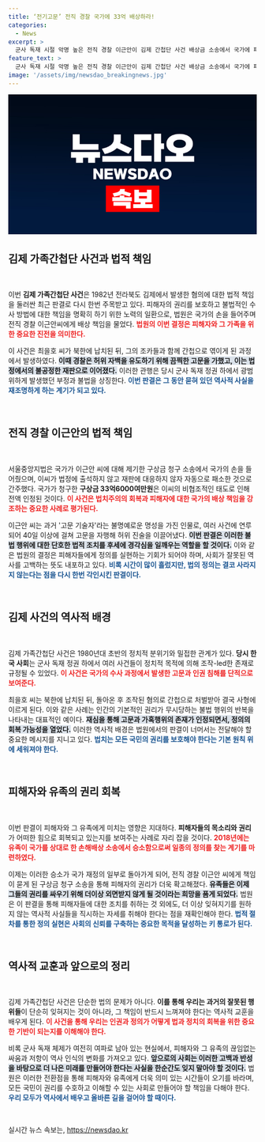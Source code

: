```yaml
---
title: ‘전기고문’ 전직 경찰 국가에 33억 배상하라!
categories:
  - News
excerpt: >
  군사 독재 시절 악명 높은 전직 경찰 이근안이 김제 간첩단 사건 배상금 소송에서 국가에 패소했다. 법원은 이씨가 재판에 대비하지 않자, 국가가 청구한 33억6000만원을 전액 인정했으며, 고문으로 인한 피해자들의 비극이 다시 조명받고 있다.
feature_text: >
  군사 독재 시절 악명 높은 전직 경찰 이근안이 김제 간첩단 사건 배상금 소송에서 국가에 패소했다. 법원은 이씨가 재판에 대비하지 않자, 국가가 청구한 33억6000만원을 전액 인정했으며, 고문으로 인한 피해자들의 비극이 다시 조명받고 있다.
image: '/assets/img/newsdao_breakingnews.jpg'
---
```


<p><img src="/assets/img/newsdao_breakingnews.jpg" alt="flaretime 속보" /></p>

<h2 data-ke-size="size26">김제 가족간첩단 사건과 법적 책임</h2>

<p data-ke-size="size16">&nbsp;</p>

<p>이번 <b>김제 가족간첩단 사건</b>은 1982년 전라북도 김제에서 발생한 혐의에 대한 법적 책임을 둘러싼 최근 판결로 다시 한번 주목받고 있다. 피해자의 권리를 보호하고 불법적인 수사 방법에 대한 책임을 명확히 하기 위한 노력의 일환으로, 법원은 국가의 손을 들어주며 전직 경찰 이근안씨에게 배상 책임을 물었다. <b><span style="color: #ee2323;">법원의 이번 결정은 피해자와 그 가족을 위한 중요한 진전을 의미한다.</span></b> </p>

<p>이 사건은 최을호 씨가 북한에 납치된 뒤, 그의 조카들과 함께 간첩으로 엮이게 된 과정에서 발생하였다. <b><span style="background-color: #21538527;">이때 경찰은 허위 자백을 유도하기 위해 끔찍한 고문을 가했고, 이는 법정에서의 불공정한 재판으로 이어졌다.</span></b> 이러한 관행은 당시 군사 독재 정권 하에서 광범위하게 발생했던 부정과 불법을 상징한다. <b><span style="color: #1a5490;">이번 판결은 그 동안 묻혀 있던 역사적 사실을 재조명하게 하는 계기가 되고 있다.</span></b> </p>

<p data-ke-size="size16">&nbsp;</p>

<h2 data-ke-size="size26">전직 경찰 이근안의 법적 책임</h2>

<p data-ke-size="size16">&nbsp;</p>

<p>서울중앙지법은 국가가 이근안 씨에 대해 제기한 구상금 청구 소송에서 국가의 손을 들어줬으며, 이씨가 법정에 출석하지 않고 재판에 대응하지 않자 자동으로 패소한 것으로 간주했다. 국가가 청구한 <b>구상금 33억6000여만원</b>은 이씨의 비협조적인 태도로 인해 전액 인정된 것이다. <b><span style="color: #ee2323;">이 사건은 법치주의의 회복과 피해자에 대한 국가의 배상 책임을 강조하는 중요한 사례로 평가된다.</span></b></p>

<p>이근안 씨는 과거 '고문 기술자'라는 불명예로운 명성을 가진 인물로, 여러 사건에 연루되어 40일 이상에 걸쳐 고문을 자행해 허위 진술을 이끌어냈다. <b><span style="background-color: #21538527;">이번 판결은 이러한 불법 행위에 대한 단호한 법적 조치를 후세에 경각심을 일깨우는 역할을 할 것이다.</span></b> 이와 같은 법원의 결정은 피해자들에게 정의를 실현하는 기회가 되어야 하며, 사회가 잘못된 역사를 고백하는 뜻도 내포하고 있다. <b><span style="color: #1a5490;">비록 시간이 많이 흘렀지만, 법의 정의는 결코 사라지지 않는다는 점을 다시 한번 각인시킨 판결이다.</span></b> </p>

<p data-ke-size="size16">&nbsp;</p>

<h2 data-ke-size="size26">김제 사건의 역사적 배경</h2>

<p data-ke-size="size16">&nbsp;</p>

<p>김제 가족간첩단 사건은 1980년대 초반의 정치적 분위기와 밀접한 관계가 있다. <b>당시 한국 사회</b>는 군사 독재 정권 하에서 여러 사건들이 정치적 목적에 의해 조작-led한 존재로 규정될 수 있었다. <b><span style="color: #ee2323;">이 사건은 국가의 수사 과정에서 발생한 고문과 인권 침해를 단적으로 보여준다.</span></b></p>

<p>최을호 씨는 북한에 납치된 뒤, 돌아온 후 조작된 혐의로 간첩으로 처벌받아 결국 사형에 이르게 된다. 이와 같은 사례는 인간의 기본적인 권리가 무시당하는 불법 행위의 반복을 나타내는 대표적인 예이다. <b><span style="background-color: #21538527;">재심을 통해 고문과 가혹행위의 존재가 인정되면서, 정의의 회복 가능성을 열었다.</span></b> 이러한 역사적 배경은 법원에서의 판결이 너머서는 전달해야 할 중요한 메시지를 지니고 있다. <b><span style="color: #1a5490;">법치는 모든 국민의 권리를 보호해야 한다는 기본 원칙 위에 세워져야 한다.</span></b> </p>

<p data-ke-size="size16">&nbsp;</p>

<h2 data-ke-size="size26">피해자와 유족의 권리 회복</h2>

<p data-ke-size="size16">&nbsp;</p>

<p>이번 판결이 피해자와 그 유족에게 미치는 영향은 지대하다. <b>피해자들의 목소리와 권리</b>가 어떠한 힘으로 회복되고 있는지를 보여주는 사례로 자리 잡을 것이다. <b><span style="color: #ee2323;">2018년에는 유족이 국가를 상대로 한 손해배상 소송에서 승소함으로써 일종의 정의를 찾는 계기를 마련하였다.</span></b> </p>

<p>이제는 이러한 승소가 국가 재정의 일부로 돌아가게 되어, 전직 경찰 이근안 씨에게 책임이 묻게 된 구상금 청구 소송을 통해 피해자의 권리가 더욱 확고해졌다. <b><span style="background-color: #21538527;">유족들은 이제 그들의 권리를 싸우기 위해 더이상 외면받지 않게 될 것이라는 희망을 품게 되었다.</span></b> 법원은 이 판결을 통해 피해자들에 대한 조치를 취하는 것 외에도, 더 이상 잊혀지기를 원하지 않는 역사적 사실들을 직시하는 자세를 취해야 한다는 점을 재확인해야 한다. <b><span style="color: #1a5490;">법적 절차를 통한 정의 실현은 사회의 신뢰를 구축하는 중요한 목적을 달성하는 키 통로가 된다.</span></b> </p>

<p data-ke-size="size16">&nbsp;</p>

<h2 data-ke-size="size26">역사적 교훈과 앞으로의 정리</h2>

<p data-ke-size="size16">&nbsp;</p>

<p>김제 가족간첩단 사건은 단순한 법의 문제가 아니다. <b>이를 통해 우리는 과거의 잘못된 행위들</b>이 단순히 잊혀지는 것이 아니라, 그 책임이 반드시 느껴져야 한다는 역사적 교훈을 배우게 된다. <b><span style="color: #ee2323;">이 사건을 통해 우리는 인권과 정의가 어떻게 법과 정치의 회복을 위한 중요한 기반이 되는지를 이해해야 한다.</span></b> </p>

<p>비록 군사 독재 체제가 여전히 여파로 남아 있는 현실에서, 피해자와 그 유족의 끊임없는 싸움과 저항이 역사 인식의 변화를 가져오고 있다. <b><span style="background-color: #21538527;">앞으로의 사회는 이러한 고백과 반성을 바탕으로 더 나은 미래를 만들어야 한다는 사실을 한순간도 잊지 말아야 할 것이다.</span></b> 법원은 이러한 전환점을 통해 피해자와 유족에게 더욱 의미 있는 시간들이 오기를 바라며, 모든 국민이 권리를 수호하고 이해할 수 있는 사회로 만들어야 할 책임을 다해야 한다. <b><span style="color: #1a5490;">우리 모두가 역사에서 배우고 올바른 길을 걸어야 할 때이다.</span></b> </p>

<p data-ke-size="size16">&nbsp;</p>
실시간 뉴스 속보는, <a href="https://newsdao.kr" rel="dofollow">https://newsdao.kr</a>


